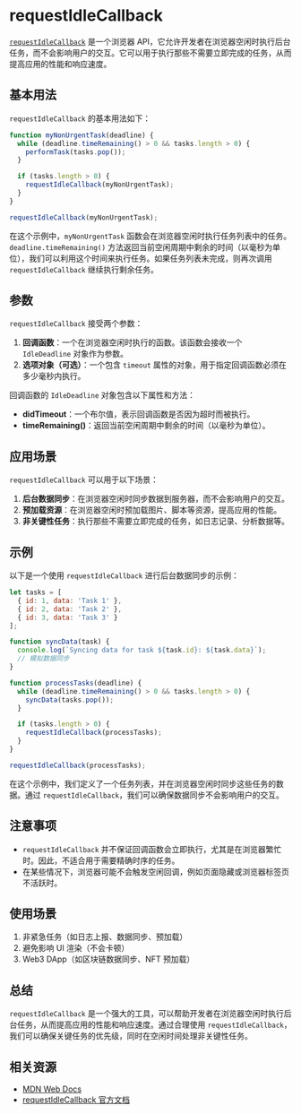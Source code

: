 # requestIdleCallback

[`requestIdleCallback`](https://developer.mozilla.org/en-US/docs/Web/API/Window/requestIdleCallback) 是一个浏览器 API，它允许开发者在浏览器空闲时执行后台任务，而不会影响用户的交互。它可以用于执行那些不需要立即完成的任务，从而提高应用的性能和响应速度。

## 基本用法

`requestIdleCallback` 的基本用法如下：

```javascript
function myNonUrgentTask(deadline) {
  while (deadline.timeRemaining() > 0 && tasks.length > 0) {
    performTask(tasks.pop());
  }

  if (tasks.length > 0) {
    requestIdleCallback(myNonUrgentTask);
  }
}

requestIdleCallback(myNonUrgentTask);
```

在这个示例中，`myNonUrgentTask` 函数会在浏览器空闲时执行任务列表中的任务。`deadline.timeRemaining()` 方法返回当前空闲周期中剩余的时间（以毫秒为单位），我们可以利用这个时间来执行任务。如果任务列表未完成，则再次调用 `requestIdleCallback` 继续执行剩余任务。

## 参数

`requestIdleCallback` 接受两个参数：

1. **回调函数**：一个在浏览器空闲时执行的函数。该函数会接收一个 `IdleDeadline` 对象作为参数。
2. **选项对象（可选）**：一个包含 `timeout` 属性的对象，用于指定回调函数必须在多少毫秒内执行。

回调函数的 `IdleDeadline` 对象包含以下属性和方法：

- **didTimeout**：一个布尔值，表示回调函数是否因为超时而被执行。
- **timeRemaining()**：返回当前空闲周期中剩余的时间（以毫秒为单位）。

## 应用场景

`requestIdleCallback` 可以用于以下场景：

1. **后台数据同步**：在浏览器空闲时同步数据到服务器，而不会影响用户的交互。
2. **预加载资源**：在浏览器空闲时预加载图片、脚本等资源，提高应用的性能。
3. **非关键性任务**：执行那些不需要立即完成的任务，如日志记录、分析数据等。

## 示例

以下是一个使用 `requestIdleCallback` 进行后台数据同步的示例：

```javascript
let tasks = [
  { id: 1, data: 'Task 1' },
  { id: 2, data: 'Task 2' },
  { id: 3, data: 'Task 3' }
];

function syncData(task) {
  console.log(`Syncing data for task ${task.id}: ${task.data}`);
  // 模拟数据同步
}

function processTasks(deadline) {
  while (deadline.timeRemaining() > 0 && tasks.length > 0) {
    syncData(tasks.pop());
  }

  if (tasks.length > 0) {
    requestIdleCallback(processTasks);
  }
}

requestIdleCallback(processTasks);
```

在这个示例中，我们定义了一个任务列表，并在浏览器空闲时同步这些任务的数据。通过 `requestIdleCallback`，我们可以确保数据同步不会影响用户的交互。

## 注意事项

- `requestIdleCallback` 并不保证回调函数会立即执行，尤其是在浏览器繁忙时。因此，不适合用于需要精确时序的任务。
- 在某些情况下，浏览器可能不会触发空闲回调，例如页面隐藏或浏览器标签页不活跃时。

## 使用场景

1. 非紧急任务（如日志上报、数据同步、预加载）
2. 避免影响 UI 渲染（不会卡顿）
3. Web3 DApp（如区块链数据同步、NFT 预加载）

## 总结

`requestIdleCallback` 是一个强大的工具，可以帮助开发者在浏览器空闲时执行后台任务，从而提高应用的性能和响应速度。通过合理使用 `requestIdleCallback`，我们可以确保关键任务的优先级，同时在空闲时间处理非关键性任务。

## 相关资源

- [MDN Web Docs](https://developer.mozilla.org/en-US/docs/Web/API/Window/requestIdleCallback)
- [requestIdleCallback 官方文档](https://w3c.github.io/requestidlecallback/)
